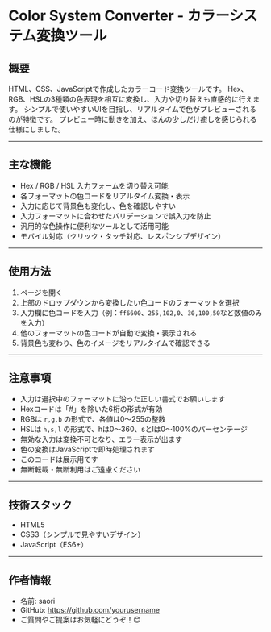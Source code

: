 # Color System Converter - カラーシステム変換ツール

## 概要
HTML、CSS、JavaScriptで作成したカラーコード変換ツールです。
Hex、RGB、HSLの3種類の色表現を相互に変換し、入力や切り替えも直感的に行えます。
シンプルで使いやすいUIを目指し、リアルタイムで色がプレビューされるのが特徴です。
プレビュー時に動きを加え、ほんの少しだけ癒しを感じられる仕様にしました。

---

## 主な機能
- Hex / RGB / HSL 入力フォームを切り替え可能
- 各フォーマットの色コードをリアルタイム変換・表示
- 入力に応じて背景色も変化し、色を確認しやすい
- 入力フォーマットに合わせたバリデーションで誤入力を防止
- 汎用的な色操作に便利なツールとして活用可能
- モバイル対応（クリック・タッチ対応、レスポンシブデザイン）

---

## 使用方法
1. ページを開く
2. 上部のドロップダウンから変換したい色コードのフォーマットを選択
3. 入力欄に色コードを入力（例：`ff6600`、`255,102,0`、`30,100,50`など数値のみを入力）
4. 他のフォーマットの色コードが自動で変換・表示される
5. 背景色も変わり、色のイメージをリアルタイムで確認できる

---

## 注意事項
- 入力は選択中のフォーマットに沿った正しい書式でお願いします
- Hexコードは「#」を除いた6桁の形式が有効
- RGBは `r,g,b` の形式で、各値は0〜255の整数
- HSLは `h,s,l` の形式で、hは0〜360、sとlは0〜100%のパーセンテージ
- 無効な入力は変換不可となり、エラー表示が出ます
- 色の変換はJavaScriptで即時処理されます
- このコードは展示用です
- 無断転載・無断利用はご遠慮ください

---

## 技術スタック
- HTML5
- CSS3（シンプルで見やすいデザイン）
- JavaScript（ES6+）

---

## 作者情報
- 名前: saori
- GitHub: https://github.com/yourusername
- ご質問やご提案はお気軽にどうぞ！😊
